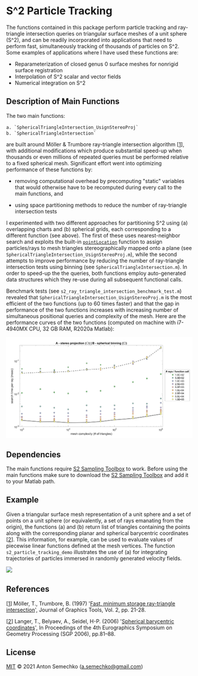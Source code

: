 # S^2 Particle Tracking

The functions contained in this package perform particle tracking and ray-triangle intersection queries
on triangular surface meshes of a unit sphere (S^2), and can be readily incorporated into applications
that need to perform fast, simultaneously tracking of thousands of particles on S^2. Some examples of
applications where I have used these functions are:

  - Reparameterization of closed genus 0 surface meshes for nonrigid surface registration
  - Interpolation of S^2 scalar and vector fields
  - Numerical integration on S^2  

## Description of Main Functions  

The two main functions:

	a. `SphericalTriangleIntersection_UsignStereoProj`
	b. `SphericalTriangleIntersection`

are built around Möller & Trumbore ray-triangle intersection algorithm [[1]], with additional
modifications which produce substantial speed-up when thousands or even millions of repeated 
queries must be performed relative to a fixed spherical mesh. Significant effort went into optimizing
performance of these functions by:

- removing computational overhead by precomputing "static" variables that would otherwise have to be
recomputed during every call to the main functions, and

- using space partitioning methods to reduce the number of ray-triangle intersection tests 

I experimented with two different approaches for partitioning S^2 using (a) overlapping charts and (b)
spherical grids, each corresponding to a different function (see above). The first of these uses
nearest-neighbor search and exploits the built-in [`pointLocation`] function to assign particles/rays 
to mesh triangles stereographically mapped onto a plane (see `SphericalTriangleIntersection_UsignStereoProj.m`), 
while the second attempts to improve performance by reducing the number of ray-triangle intersection
tests using binning (see `SphericalTriangleIntersection.m`). In order to speed-up the the queries, both
functions employ auto-generated data structures which they re-use during all subsequent functional calls.


Benchmark tests (see `s2_ray_triangle_intersection_benchmark_test.m`) revealed that
`SphericalTriangleIntersection_UsignStereoProj.m` is the most efficient of the two functions (up to 60
times faster) and that the gap in performance of the two functions increases with increasing number of
simultaneous positional queries and complexity of the mesh. Here are the performance curves of the two
functions (computed on machine with i7-4940MX CPU, 32 GB RAM, R2020a Matlab):

![](benchmark_performance_curves.jpg)

## Dependencies

The main functions require [S2 Sampling Toolbox] to work. Before using the main functions make sure to
download the [S2 Sampling Toolbox] and add it to your Matlab path.

## Example
 
Given a triangular surface mesh representation of a unit sphere and a set of points on a unit sphere (or equivalently, a set of
rays emanating from the origin), the functions (a) and (b) return list of triangles containing the points
along with the corresponding planar and spherical barycentric coordinates [[2]]. This information, for example, can be used to 
evaluate values of piecewise linear functions defined at the mesh vertices. The function `s2_particle_tracking_demo`
illustrates the use of (a) for integrating trajectories of particles immersed in randomly generated velocity fields.
  
![](s2_particle_tracking_demo.gif)

## References

[[1]] Möller, T., Trumbore, B. (1997) '[Fast, minimum storage ray-triangle intersection]', Journal of Graphics Tools, Vol. 2, pp. 21-28.

[[2]] Langer, T., Belyaev, A., Seidel, H-P. (2006) '[Spherical barycentric coordinates]', In Proceedings of the 4th Eurographics Symposium on Geometry Processing (SGP 2006), pp.81–88. 


## License
[MIT] © 2021 Anton Semechko (a.semechko@gmail.com)


[1]: https://www.graphics.cornell.edu/pubs/1997/MT97.pdf
[2]: https://domino.mpi-inf.mpg.de/intranet/ag4/ag4publ.nsf/a58289c9ff876be5c125675300686234/9144c5ff262d3f9cc12571be00348ddf/$FILE/paper.pdf
[`pointLocation`]: https://www.mathworks.com/help/matlab/ref/triangulation.pointlocation.html
[S2 Sampling Toolbox]: https://github.com/AntonSemechko/S2-Sampling-Toolbox
[Fast, minimum storage ray-triangle intersection]: https://www.graphics.cornell.edu/pubs/1997/MT97.pdf
[Spherical barycentric coordinates]: https://domino.mpi-inf.mpg.de/intranet/ag4/ag4publ.nsf/a58289c9ff876be5c125675300686234/9144c5ff262d3f9cc12571be00348ddf/$FILE/paper.pdf
[MIT]: https://github.com/AntonSemechko/S2-Particle-Tracking/blob/master/LICENSE.md
